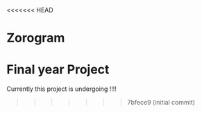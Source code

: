 <<<<<<< HEAD
# Zorogram
Final year Project 
=======
Currently this project is undergoing !!!!
>>>>>>> 7bfece9 (initial commit)
